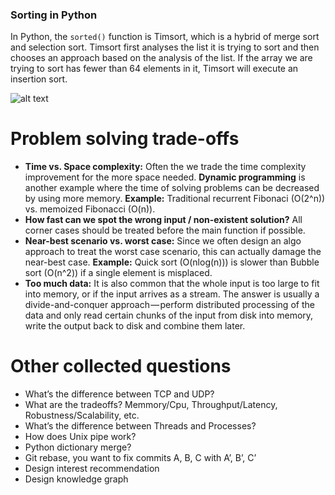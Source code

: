 ### Sorting in Python
In Python, the `sorted()` function is Timsort, which is a hybrid of merge sort and selection sort. Timsort first analyses the list it is trying to sort and then chooses an approach based on the analysis of the list. If the array we are trying to sort has fewer than 64 elements in it, Timsort will execute an insertion sort.

![alt text](https://cdn-images-1.medium.com/max/1600/1*1CkG3c4mZGswDShAV9eHbQ.png)


# Problem solving trade-offs
- **Time vs. Space complexity:** Often the we trade the time complexity improvement for the more space needed. **Dynamic programming** is another example where the time of solving problems can be decreased by using more memory.
**Example:** Traditional recurrent Fibonaci (O(2^n)) vs. memoized Fibonacci (O(n)).
- **How fast can we spot the wrong input / non-existent solution?** All corner cases should be treated before the main function if possible. 
- **Near-best scenario vs. worst case:** Since we often design an algo approach to treat the worst case scenario, this can actually damage the near-best case. 
**Example:** Quick sort (O(nlog(n))) is slower than Bubble sort (O(n^2)) if a single element is misplaced.
- **Too much data:** It is also common that the whole input is too large to fit into memory, or if the input arrives as a stream. The answer is usually a divide-and-conquer approach — perform distributed processing of the data and only read certain chunks of the input from disk into memory, write the output back to disk and combine them later.

# Other collected questions
- What’s the difference between TCP and UDP?  
- What are the tradeoffs? Memmory/Cpu, Throughput/Latency, Robustness/Scalability, etc.
- What’s the difference between Threads and Processes?
- How does Unix pipe work?
- Python dictionary merge?
- Git rebase, you want to fix commits A, B, C with A’, B’, C’
- Design interest recommendation
- Design knowledge graph
